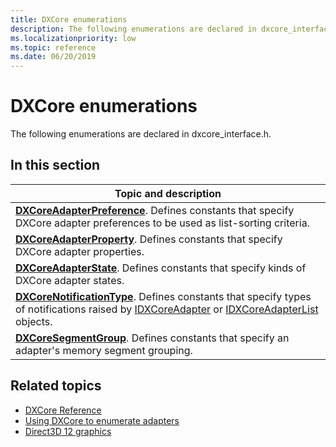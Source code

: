 ```yaml
---
title: DXCore enumerations
description: The following enumerations are declared in dxcore_interface.h.
ms.localizationpriority: low
ms.topic: reference
ms.date: 06/20/2019
---
```


# DXCore enumerations

The following enumerations are declared in dxcore_interface.h.

## In this section

| Topic and description |
|-|
| [**DXCoreAdapterPreference**](./dxcore_interface/ne-dxcore_interface-dxcoreadapterpreference.md). Defines constants that specify DXCore adapter preferences to be used as list-sorting criteria. |
| [**DXCoreAdapterProperty**](./dxcore_interface/ne-dxcore_interface-dxcoreadapterproperty.md). Defines constants that specify DXCore adapter properties. |
| [**DXCoreAdapterState**](./dxcore_interface/ne-dxcore_interface-dxcoreadapterstate.md). Defines constants that specify kinds of DXCore adapter states. |
| [**DXCoreNotificationType**](./dxcore_interface/ne-dxcore_interface-dxcorenotificationtype.md). Defines constants that specify types of notifications raised by [IDXCoreAdapter](./dxcore_interface/nn-dxcore_interface-idxcoreadapter.md) or [IDXCoreAdapterList](./dxcore_interface/nn-dxcore_interface-idxcoreadapterlist.md) objects. |
| [**DXCoreSegmentGroup**](./dxcore_interface/ne-dxcore_interface-dxcoresegmentgroup.md). Defines constants that specify an adapter's memory segment grouping. |

## Related topics

* [DXCore Reference](./dxcore-reference.md)
* [Using DXCore to enumerate adapters](./dxcore-enum-adapters.md)
* [Direct3D 12 graphics](../direct3d12/direct3d-12-graphics.md)
